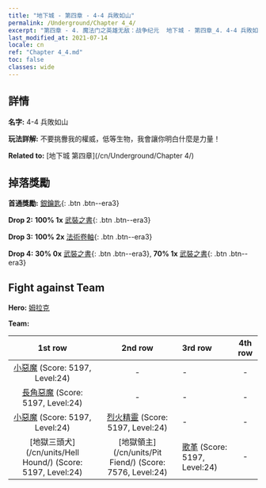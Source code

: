 ```yaml
---
title: "地下城 - 第四章 - 4-4 兵敗如山"
permalink: /Underground/Chapter 4_4/
excerpt: "第四章 - 4. 魔法门之英雄无敌：战争纪元  地下城 - 第四章_4. 4-4 兵敗如山"
last_modified_at: 2021-07-14
locale: cn
ref: "Chapter 4_4.md"
toc: false
classes: wide
---
```


## 詳情

 **名字:** 4-4 兵敗如山

 **玩法詳解:**       不要挑釁我的權威，低等生物，我會讓你明白什麼是力量！

 **Related to:** [地下城 第四章](/cn/Underground/Chapter 4/)

## 掉落獎勵

 **首通獎勵:** [銀鑰匙](/cn/Items/con_693/){: .btn .btn--era3}

 **Drop 2:** **100% 1x** [武裝之書](/cn/Items/mat_25/){: .btn .btn--era3}

 **Drop 3:** **100% 2x** [法術卷軸](/cn/Items/con_694/){: .btn .btn--era3}

 **Drop 4:** **30% 0x** [武裝之書](/cn/Items/mat_18/){: .btn .btn--era3}, **70% 1x** [武裝之書](/cn/Items/mat_18/){: .btn .btn--era3}


## Fight against Team
 **Hero:** [姆拉克](/cn/heroes/Mullich/)

 **Team:**


  | 1st row | 2nd row | 3rd row | 4th row |
  |:----:|:----:|:----|:----:|
  | [小惡魔](/cn/units/Imp/) (Score: 5197, Level:24)  | - | - | - |
  | [長角惡魔](/cn/units/Demon/) (Score: 5197, Level:24)  | - | - | - |
  | [小惡魔](/cn/units/Imp/) (Score: 5197, Level:24)  | [烈火精靈](/cn/units/Efreeti/) (Score: 5197, Level:24)  | - | - |
  | [地獄三頭犬](/cn/units/Hell Hound/) (Score: 5197, Level:24)  | [地獄領主](/cn/units/Pit Fiend/) (Score: 7576, Level:24)  | [歌革](/cn/units/Gog/) (Score: 5197, Level:24)  | - |


